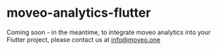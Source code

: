 # moveo-analytics-flutter

Coming soon - in the meantime, to integrate moveo analytics into your Flutter project, please contact us at info@moveo.one
